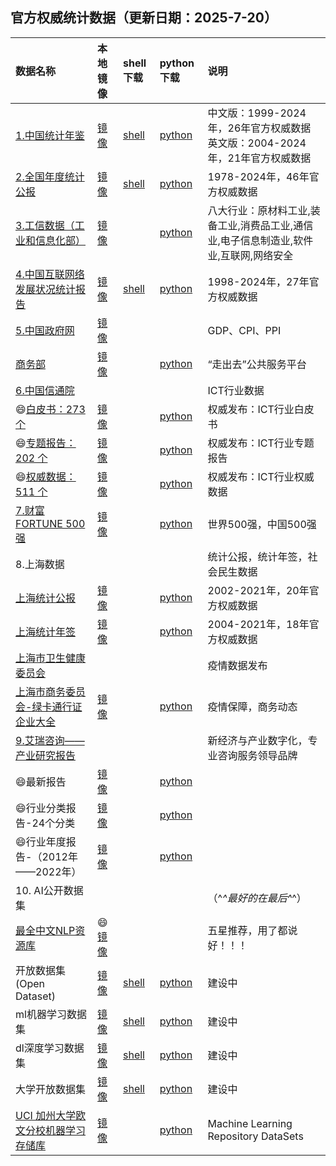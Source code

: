 ## 官方权威统计数据（更新日期：2025-7-20）

|数据名称|本地镜像|shell下载|python下载|说明|
|:----|:----|:----|:----|:----|
|[1.中国统计年鉴](http://www.stats.gov.cn/sj/ndsj/)|[镜像](./data-tjnq.md)|[shell](../code/tjnq.md)|[python](../code/tjnq.py)|中文版：1999-2024年，26年官方权威数据  英文版：2004-2024年，21年官方权威数据
|[2.全国年度统计公报](http://www.stats.gov.cn/sj/tjgb/ndtjgb/) |[镜像](./data-tjgb.md) |[shell](../code/tjgb.md)|[python](../code/tjgb.py)|1978-2024年，46年官方权威数据
|[3.工信数据（工业和信息化部）](https://www.miit.gov.cn/gxsj/index.html) |[镜像](./data-miit.md)| |[python](../code/miit.py)|八大行业：原材料工业,装备工业,消费品工业,通信业,电子信息制造业,软件业,互联网,网络安全|  
|[4.中国互联网络发展状况统计报告](http://www.cnnic.net.cn/6/86/88/index.html)|[镜像](./data-internet.md)|[shell](../code/internet.md)|[python](../code/internet.py)|1998-2024年，27年官方权威数据
|[5.中国政府网](http://www.gov.cn/shuju/index.htm)|[镜像](./data-gov.md)| | |GDP、CPI、PPI |
|[商务部](http://www.caict.ac.cn/kxyj/) |[镜像](./data-guojia.md)| | [python](../code/guojia.py) |“走出去”公共服务平台 |
|[6.中国信通院](http://www.caict.ac.cn/kxyj/) | | | |ICT行业数据 |
|😄[白皮书：273 个](http://www.caict.ac.cn/kxyj/qwfb/bps)|[镜像](./data-caict-bps.md)| |[python](../code/caict-bps.py)|权威发布：ICT行业白皮书|
|😄[专题报告：202 个](http://www.caict.ac.cn/kxyj/qwfb)|[镜像](./data-caict-ztbg.md)| |[python](../code/caict-bg.py)|权威发布：ICT行业专题报告|
|😄[权威数据：511 个](http://www.caict.ac.cn/kxyj/qwfb/qwsj/)|[镜像](./data-caict-qwsj.md)| |[python](../code/caict-qwsj.py)|权威发布：ICT行业权威数据|
|[7.财富FORTUNE 500强](https://www.fortunechina.com/rankings/node_11663.htm)|[镜像](../top/t500.md)| |[python](../code/test.py)|世界500强，中国500强|  
| 8.上海数据                                                                 | | | |统计公报，统计年签，社会民生数据|
| [上海统计公报](http://tjj.sh.gov.cn/tjgb/index.html)                         |[镜像](./data-sh.md)| |[python](../code/shtjgb.py)|2002-2021年，20年官方权威数据|
| [上海统计年签](http://tjj.sh.gov.cn/tjnj/index.html)                         |[镜像](./data-sh.md)| |[python](../code/shtjnq.py)|2004-2021年，18年官方权威数据|
| [上海市卫生健康委员会](https://wsjkw.sh.gov.cn/xwfb/index.html)                  | | | |疫情数据发布|
| [上海市商务委员会-绿卡通行证企业大全](https://sww.sh.gov.cn/swdt/index.html)            |[镜像](./data-sh-yq.md)| |[python](../code/shyq.py)|疫情保障，商务动态|
| [9.艾瑞咨询——产业研究报告](https://www.iresearch.com.cn/report.shtml)            | | | |新经济与产业数字化，专业咨询服务领导品牌|  
| 😄最新报告                                                                 |[镜像](./data-report.md)| |[python](../code/test.py)||
| 😄行业分类报告-24个分类                                                         |[镜像](./data-report-type.md)| |[python](../code/test.py)||
| 😄行业年度报告-（2012年——2022年）                                                |[镜像](./data-report-year.md)|    |[python](../code/test.py)||
| 10. AI公开数据集                                                            | | | |（^_^最好的在最后^_^）|
| [最全中文NLP资源库](https://github.com/fighting41love/funNLP)                 |😄[镜像](../ai/funnlp.md)| | |五星推荐，用了都说好！！！|
| 开放数据集(Open Dataset)                                                    |[镜像](../ai/funnlp.md)|[shell](../code/test.md)|[python](../code/test.py)|建设中|  
| ml机器学习数据集                                                              |[镜像](../ai/funnlp.md)|[shell](../code/test.md)|[python](../code/test.py)|建设中|
| dl深度学习数据集                                                              |[镜像](../ai/funnlp.md)|[shell](../code/test.md)|[python](../code/test.py)|建设中|
| 大学开放数据集                                                                |[镜像](../ai/funnlp.md)|[shell](../code/test.md)|[python](../code/test.py)|建设中|
| [UCI 加州大学欧文分校机器学习存储库](http://archive.ics.uci.edu/ml/datasets.php)      |[镜像](../ai/uci.md)| |[python](../code/test.py)|Machine Learning Repository DataSets

  
  